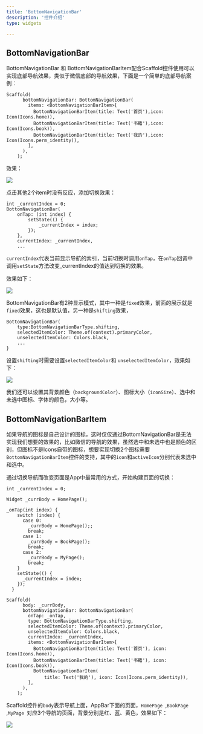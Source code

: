 ```yaml
---
title: 'BottomNavigationBar'
description: '控件介绍'
type: widgets

---
```




## BottomNavigationBar

BottomNavigationBar 和 BottomNavigationBarItem配合Scaffold控件使用可以实现底部导航效果，类似于微信底部的导航效果，下面是一个简单的底部导航案例：

```
Scaffold(
      bottomNavigationBar: BottomNavigationBar(
        items: <BottomNavigationBarItem>[
          BottomNavigationBarItem(title: Text('首页'),icon: Icon(Icons.home)),
          BottomNavigationBarItem(title: Text('书籍'),icon: Icon(Icons.book)),
          BottomNavigationBarItem(title: Text('我的'),icon: Icon(Icons.perm_identity)),
        ],
      ),
    );
```

效果：

![](https://img-blog.csdnimg.cn/20200228101851851.png?x-oss-process=image/watermark,type_ZmFuZ3poZW5naGVpdGk,shadow_10,text_aHR0cHM6Ly9ibG9nLmNzZG4ubmV0L21lbmdrczE5ODc=,size_16,color_FFFFFF,t_70)

点击其他2个item时没有反应，添加切换效果：
```
int _currentIndex = 0;
BottomNavigationBar(
	onTap: (int index) {
    	setState(() {
        	_currentIndex = index;
        });
    },
    currentIndex: _currentIndex,
	...
```

`currentIndex`代表当前显示导航的索引，当前切换时调用`onTap`，在`onTap`回调中调用`setState`方法改变_currentIndex的值达到切换的效果。

效果如下：

![](https://img-blog.csdnimg.cn/20200228103143954.gif)

BottomNavigationBar有2种显示模式，其中一种是`fixed`效果，前面的展示就是`fixed`效果，这也是默认值，另一种是`shifting`效果，
```
BottomNavigationBar(
	type:BottomNavigationBarType.shifting,
    selectedItemColor: Theme.of(context).primaryColor,
    unselectedItemColor: Colors.black,
	...
}
```
设置`shifting`时需要设置`selectedItemColor`和	`unselectedItemColor`，效果如下：

![](https://img-blog.csdnimg.cn/20200228105153331.gif)


我们还可以设置其背景颜色（`backgroundColor`）、图标大小（`iconSize`）、选中和未选中图标、字体的颜色，大小等。

## BottomNavigationBarItem

如果导航的图标是自己设计的图标，这时仅仅通过BottomNavigationBar是无法实现我们想要的效果的，比如微信的导航的效果，虽然选中和未选中也是颜色的区别，但图标不是Icons自带的图标，想要实现切换2个图标需要`BottomNavigationBarItem`控件的支持，其中的`icon`和`activeIcon`分别代表未选中和选中。

通过切换导航而改变页面是App中最常用的方式，开始构建页面的切换：
```
int _currentIndex = 0;

Widget _currBody = HomePage();

_onTap(int index) {
    switch (index) {
      case 0:
        _currBody = HomePage();;
        break;
      case 1:
        _currBody = BookPage();
        break;
      case 2:
        _currBody = MyPage();
        break;
    }
    setState(() {
      _currentIndex = index;
    });
  }

Scaffold(
      body: _currBody,
      bottomNavigationBar: BottomNavigationBar(
        onTap: _onTap,
        type: BottomNavigationBarType.shifting,
        selectedItemColor: Theme.of(context).primaryColor,
        unselectedItemColor: Colors.black,
        currentIndex: _currentIndex,
        items: <BottomNavigationBarItem>[
          BottomNavigationBarItem(title: Text('首页'), icon: Icon(Icons.home)),
          BottomNavigationBarItem(title: Text('书籍'), icon: Icon(Icons.book)),
          BottomNavigationBarItem(
              title: Text('我的'), icon: Icon(Icons.perm_identity)),
        ],
      ),
    );

```
Scaffold控件的`body`表示导航上面，AppBar下面的页面，`HomePage `,`BookPage `,`MyPage `对应3个导航的页面，背景分别是红、蓝、黄色，效果如下：

![](https://img-blog.csdnimg.cn/20200228111608486.gif)








